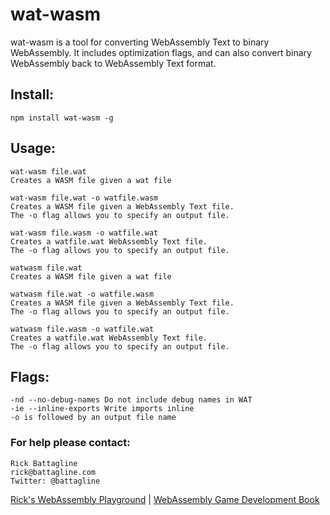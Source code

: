 # wat-wasm
wat-wasm is a tool for converting WebAssembly Text to binary WebAssembly.  It includes optimization flags, and can also convert binary WebAssembly back to WebAssembly Text format.

## Install:
`npm install wat-wasm -g`

## Usage:
    wat-wasm file.wat
    Creates a WASM file given a wat file
    
    wat-wasm file.wat -o watfile.wasm
    Creates a WASM file given a WebAssembly Text file.
    The -o flag allows you to specify an output file.

    wat-wasm file.wasm -o watfile.wat
    Creates a watfile.wat WebAssembly Text file.
    The -o flag allows you to specify an output file.

    watwasm file.wat
    Creates a WASM file given a wat file
    
    watwasm file.wat -o watfile.wasm
    Creates a WASM file given a WebAssembly Text file.
    The -o flag allows you to specify an output file.

    watwasm file.wasm -o watfile.wat
    Creates a watfile.wat WebAssembly Text file.
    The -o flag allows you to specify an output file.

## Flags:
    -nd --no-debug-names Do not include debug names in WAT
    -ie --inline-exports Write imports inline
    -o is followed by an output file name

### For help please contact:
    Rick Battagline
    rick@battagline.com
    Twitter: @battagline
    
[Rick's WebAssembly Playground](https://embed.com/wasm/) |
[WebAssembly Game Development Book](http://wasmbook.com)
